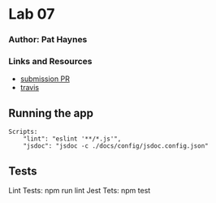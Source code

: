 # Lab 07

### Author: Pat Haynes

### Links and Resources
* [submission PR](https://github.com/patHaynes-401-advanced-javascript/HTTP-REST-Lab/pull/1)
* [travis](https://travis-ci.com/patHaynes-401-advanced-javascript/HTTP-REST-Lab/builds/129015593)


## Running the app
    Scripts:
        "lint": "eslint '**/*.js'",
        "jsdoc": "jsdoc -c ./docs/config/jsdoc.config.json"

## Tests
Lint Tests: npm run lint
Jest Tets: npm test